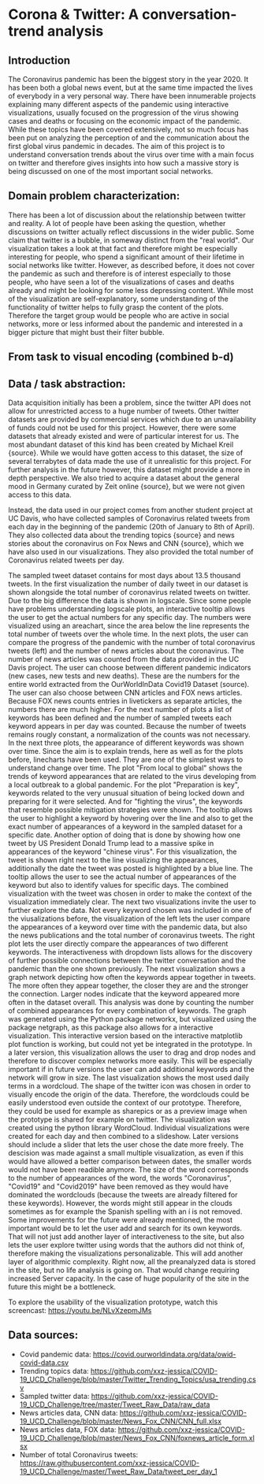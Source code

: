 # **Corona & Twitter: A conversation-trend analysis** 

## Introduction
The Coronavirus pandemic has been the biggest story in the year 2020. It has been both a global news event, but at the same time impacted the lives of everybody
in a very personal way. There have been innumerable projects explaining many different aspects of the pandemic using interactive visualizations, usually focused on 
the progression of the virus showing cases and deaths or focusing on the economic impact of the pandemic. While these topics have been covered extensively, not so 
much focus has been put on analyzing the perception of and the communication about the first global virus pandemic in decades. The aim of this project is to understand
conversation trends about the virus over time with a main focus on twitter and therefore gives insights into how such a massive story is being discussed on 
one of the most important social networks.

## Domain problem characterization:
There has been a lot of discussion about the relationship between twitter and reality. A lot of people have been asking the question, whether discussions on twitter
actually reflect discussions in the wider public. Some claim that twitter is a bubble, in someway distinct from the "real world". Our visualization takes a look at that
fact and therefore might be especially interesting for people, who spend a significant amount of their lifetime in social networks like twitter. However, as described before,
it does not cover the pandemic as such and therefore is of interest especially to those people, who have seen a lot of the visualizations of cases and deaths already and 
might be looking for some less depressing content. While most of the visualization are self-explanatory, some understanding of the functionality of twitter helps to fully grasp
the content of the plots. Therefore the target group would be people who are active in social networks, more or less informed about the pandemic and interested in a bigger
picture that might bust their filter bubble.

## From task to visual encoding (combined b-d)

## Data / task abstraction: 
Data acquisition initially has been a problem, since the twitter API does not allow for unrestricted access to a huge number of tweets. Other twitter datasets are provided by
commercial services which due to an unavailability of funds could not be used for this project. However, there were some datasets
that already existed and were of particular interest for us. The most abundant dataset of this kind has been created by Michael Kreil {source}. While we would have gotten
access to this dataset, the size of several terrabytes of data made the use of it unrealistic for this project. For further analysis in the future however, this dataset might 
provide a more in depth perspective. We also tried to acquire a dataset about the general mood in Germany curated by Zeit online {source}, but we were not given access to this data.

Instead, the data used in our project comes from another student project at UC Davis, who have collected samples of Coronavirus related tweets from each day in the beginning of
the pandemic (20th of January to 8th of April). They also collected data about the trending topics {source} and news stories about the coronavirus on Fox News and CNN {source}, which we have also used in our visualizations.
They also provided the total number of Coronavirus related tweets per day.

The sampled tweet dataset contains for most days about 13.5 thousand tweets. In the first visualization the number of daily tweet in our dataset is shown alongside the total number
of coronavirus related tweets on twitter. Due to the big difference the data is shown in logscale. Since some people have problems understanding logscale plots, an interactive tooltip 
allows the user to get the actual numbers for any specific day. The numbers were visualized using an areachart, since the area below the line represents the total number of tweets over
the whole time.
In the next plots, the user can compare the progress of the pandemic with the number of total coronavirus tweets (left) and the number of news articles about the coronavirus. The number of
news articles was counted from the data provided in the UC Davis project. The user can choose between different pandemic indicators (new cases, new tests and new deaths). These are the 
numbers for the entire world extracted from the OurWorldInData Covid19 Dataset (source). The user can also choose between CNN articles and FOX news articles. Because FOX news counts entries 
in livetickers as separate articles, the numbers there are much higher.
For the next number of plots a list of keywords has been defined and the number of sampled tweets each keyword appears in per day was counted. Because the number of tweets remains rougly constant,
a normalization of the counts was not necessary. In the next three plots, the appearance of different keywords was shown over time. Since the aim is to explain trends, here as well as for the 
plots before, linecharts have been used. They are one of the simplest ways to understand change over time. 
The plot "From local to global" shows the trends of keyword appearances that are related to the virus developing from a local outbreak to a global pandemic. 
For the plot "Preparation is key", keywords related to the very unusual situation of being locked down and preparing for it were selected. And for "fighting the virus", the keywords that resemble possible
mitigation strategies were shown. The tooltip allows the user to highlight a keyword by hovering over the line and also to get the exact number of appearances of a keyword in the sampled dataset
for a specific date.
Another option of doing that is done by showing how one tweet by US President Donald Trump lead to a massive spike in appearances
of the keyword "chinese virus". For this visualization, the tweet is shown right next to the line visualizing the appearances, additionally the date the tweet was posted is highlighted by a blue line.
The tooltip allows the user to see the actual number of appearances of the keyword but also to identify values for specific days. The combined visualization with the tweet was chosen in
order to make the context of the visualization immediately clear. 
The next two visualizations invite the user to further explore the data. Not every keyword chosen was included in one of the viusalizations before, the visualization of the left lets the
user compare the appearances of a keyword over time with the pandemic data, but also the news publications and the total number of coronavirus tweets. The right plot lets the user directly compare
the appearances of two different keywords. The interactiveness with dropdown lists allows for the discovery of further possible connections between the twitter conversation and the pandemic than the one shown
previously.
The next visualization shows a graph network depicting how often the keywords appear together in tweets. The more often they appear together, the closer they are and the stronger the connection. 
Larger nodes indicate that the keyword appeared more often in the dataset overall. This analysis was done by counting the number of combined appearances for every combination of keywords. The graph was generated
using the Python package networkx, but visualized using the package netgraph, as this package also allows for a interactive visualization. This interactive version based on the interactive matplotlib
plot function is working, but could not yet be integrated in the prototype. In a later version, this visualization allows the user to drag and drop nodes and therefore to discover complex networks more easily. This
will be especially important if in future versions the user can add additional keywords and the network will grow in size.
The last visualization shows the most used daily terms in a wordcloud. The shape of the twitter icon was chosen in order to visually encode the origin of the data. Therefore, the wordclouds could be easily understood
even outside the context of our prototype. Therefore, they could be used for example as sharepics or as a preview image when the prototype is shared for example on twitter. The visualization was created using the 
python library WordCloud. Individual visualizations were created for each day and then combined to a slideshow. Later versions should include a slider that lets the user chose the date more freely. The descision was made
against a small multiple visualization, as even if this would have allowed a better comparison between dates, the smaller words would not have been readible anymore. The size of the word corresponds to the number of appearances
of the word, the words "Coronavirus", "Covid19" and "Covid2019" have been removed as they would have dominated the wordclouds (because the tweets are already filtered for these keywords). However, the words might still
appear in the clouds sometimes as for example the Spanish spelling with an í is not removed. 
Some improvements for the future were already mentioned, the most important would be to let the user add and search for its own keywords. That will not just add another layer of interactiveness to the site, but also lets
the user explore twitter using words that the authors did not think of, therefore making the visualizations personalizable. This will add another layer of algorithmic complexity. Right now, all the preanalyzed data is stored in the site,
but no life analysis is going on. That would change requiring increased Server capacity. In the case of huge popularity of the site in the future this might be a bottleneck. 

To explore the usability of the visualization prototype, watch this screencast: https://youtu.be/NLvXzepmJMs

## Data sources:
- Covid pandemic data: https://covid.ourworldindata.org/data/owid-covid-data.csv
- Trending topics data: https://github.com/xxz-jessica/COVID-19_UCD_Challenge/blob/master/Twitter_Trending_Topics/usa_trending.csv
- Sampled twitter data: https://github.com/xxz-jessica/COVID-19_UCD_Challenge/tree/master/Tweet_Raw_Data/raw_data
- News articles data, CNN data: https://github.com/xxz-jessica/COVID-19_UCD_Challenge/blob/master/News_Fox_CNN/CNN_full.xlsx
- News articles data, FOX data: https://github.com/xxz-jessica/COVID-19_UCD_Challenge/blob/master/News_Fox_CNN/foxnews_article_form.xlsx
- Number of total Coronavirus tweets: https://raw.githubusercontent.com/xxz-jessica/COVID-19_UCD_Challenge/master/Tweet_Raw_Data/tweet_per_day_1
